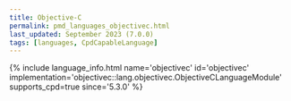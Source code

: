 ```yaml
---
title: Objective-C
permalink: pmd_languages_objectivec.html
last_updated: September 2023 (7.0.0)
tags: [languages, CpdCapableLanguage]
---
```


{% include language_info.html name='objectivec' id='objectivec' implementation='objectivec::lang.objectivec.ObjectiveCLanguageModule' supports_cpd=true since='5.3.0' %}
